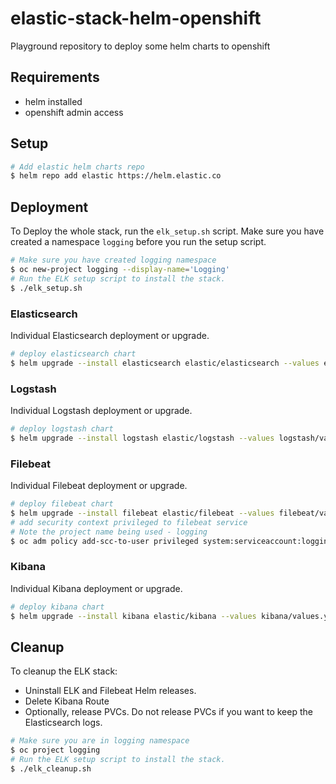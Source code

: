 # elastic-stack-helm-openshift
Playground repository to deploy some helm charts to openshift

## Requirements
- helm installed
- openshift admin access

## Setup
```sh
# Add elastic helm charts repo 
$ helm repo add elastic https://helm.elastic.co
```

## Deployment
To Deploy the whole stack, run the `elk_setup.sh` script. Make sure you have created a namespace `logging` before you run the setup script.
```sh
# Make sure you have created logging namespace
$ oc new-project logging --display-name='Logging'
# Run the ELK setup script to install the stack. 
$ ./elk_setup.sh
```

### Elasticsearch
Individual Elasticsearch deployment or upgrade.
```sh
# deploy elasticsearch chart
$ helm upgrade --install elasticsearch elastic/elasticsearch --values elasticsearch/values.yaml
```
### Logstash
Individual Logstash deployment or upgrade.
```sh
# deploy logstash chart
$ helm upgrade --install logstash elastic/logstash --values logstash/values.yaml
```

### Filebeat
Individual Filebeat deployment or upgrade.
```sh
# deploy filebeat chart
$ helm upgrade --install filebeat elastic/filebeat --values filebeat/values.yaml
# add security context privileged to filebeat service
# Note the project name being used - logging
$ oc adm policy add-scc-to-user privileged system:serviceaccount:logging:filebeat-filebeat
```
### Kibana
Individual Kibana deployment or upgrade.
```sh
# deploy kibana chart
$ helm upgrade --install kibana elastic/kibana --values kibana/values.yaml
```

## Cleanup 
To cleanup the ELK stack:

- Uninstall ELK and Filebeat Helm releases.
- Delete Kibana Route
- Optionally, release PVCs. Do not release PVCs if you want to keep the Elasticsearch logs.

```sh
# Make sure you are in logging namespace
$ oc project logging
# Run the ELK setup script to install the stack. 
$ ./elk_cleanup.sh
```